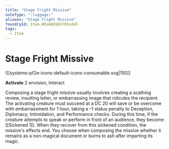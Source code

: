 ```yaml
---
title: "Stage Fright Missive"
noteType: ":luggage:"
aliases: "Stage Fright Missive"
foundryId: Item.WDakW2Q8X7B9uX4F
tags:
  - Item
---
```


# Stage Fright Missive
![[systems-pf2e-icons-default-icons-consumable.svg|150]]

**Activate** 2 envision, Interact

Composing a stage fright missive usually involves creating a scathing review, insulting letter, or embarrassing image that ridicules the recipient. The activating creature must succeed at a DC 20 will save or be overcome with embarrassment for 1 hour, taking a –1 status penalty to Deception, Diplomacy, Intimidation, and Performance checks. During this time, if the creature attempts to speak or perform in front of an audience, they become [[Sickened 1]]. When they recover from this sickened condition, the missive's effects end. You choose when composing the missive whether it remains as a non-magical document or burns to ash after imparting its magic.
